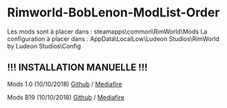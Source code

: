 # Rimworld-BobLenon-ModList-Order

Les mods sont à placer dans : steamapps\common\RimWorld\Mods
La configuration à placer dans : AppData\LocalLow\Ludeon Studios\RimWorld by Ludeon Studios\Config

## !!! INSTALLATION MANUELLE !!!
Mods 1.0 (10/10/2018) [Github](https://github.com/Tobe-Continued/Rimworld-BobLenon-ModList-Order/releases) / [Mediafire](http://www.mediafire.com/folder/ao7ea56qfz6pn/BobLenon_Mods)

Mods B19 (10/10/2018) [Github](https://github.com/Tobe-Continued/Rimworld-BobLenon-ModList-Order/releases) / [Mediafire](http://www.mediafire.com/folder/ao7ea56qfz6pn/BobLenon_Mods)
